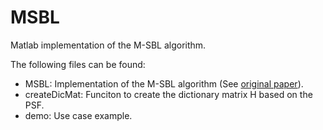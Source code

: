 # MSBL
Matlab implementation of the M-SBL algorithm.

The following files can be found: 
* MSBL: Implementation of the M-SBL algorithm (See [original paper](http://dsp.ucsd.edu/~dwipf/04244754.pdf)).
* createDicMat: Funciton to create the dictionary matrix H based on the PSF. 
* demo: Use case example. 

